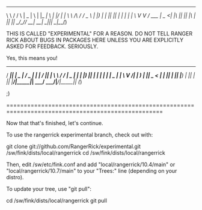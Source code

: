 __        ___    ____  _   _ ___ _   _  ____ _ 
\ \      / / \  |  _ \| \ | |_ _| \ | |/ ___| |
 \ \ /\ / / _ \ | |_) |  \| || ||  \| | |  _| |
  \ V  V / ___ \|  _ <| |\  || || |\  | |_| |_|
   \_/\_/_/   \_\_| \_\_| \_|___|_| \_|\____(_)
                                               
THIS IS CALLED "EXPERIMENTAL" FOR A REASON.  DO NOT TELL RANGER RICK ABOUT BUGS IN PACKAGES HERE
UNLESS YOU ARE EXPLICITLY ASKED FOR FEEDBACK.  SERIOUSLY.

Yes, this means you!

 ____  _____ ____  ___ ___  _   _ ____  _  __   ___ 
/ ___|| ____|  _ \|_ _/ _ \| | | / ___|| | \ \ / / |
\___ \|  _| | |_) || | | | | | | \___ \| |  \ V /| |
 ___) | |___|  _ < | | |_| | |_| |___) | |___| | |_|
|____/|_____|_| \_\___\___/ \___/|____/|_____|_| (_)
                                                    
;)

===================================================================================================

Now that that's finished, let's continue.

To use the rangerrick experimental branch, check out with:

  git clone git://github.com/RangerRick/experimental.git /sw/fink/dists/local/rangerrick
  cd /sw/fink/dists/local/rangerrick

Then, edit /sw/etc/fink.conf and add "local/rangerrick/10.4/main" or "local/rangerrick/10.7/main"
to your "Trees:" line (depending on your distro).

To update your tree, use "git pull":

  cd /sw/fink/dists/local/rangerrick
  git pull

